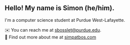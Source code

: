 ## Hello! My name is Simon (he/him). 
I'm a computer science student at Purdue West-Lafayette. 

✉️ You can reach me at sbosslet@purdue.edu.<br>
🔗 Find out more about me at [simpatbos.com](https://simpatbos.com)

<!--
**simpatbos/simpatbos** is a ✨ _special_ ✨ repository because its `README.md` (this file) appears on your GitHub profile.

Here are some ideas to get you started:

- 🔭 I’m currently working on ...
- 🌱 I’m currently learning ...
- 👯 I’m looking to collaborate on ...
- 🤔 I’m looking for help with ...
- 💬 Ask me about ...
- 📫 How to reach me: ...
- 😄 Pronouns: ...
- ⚡ Fun fact: ...
-->
